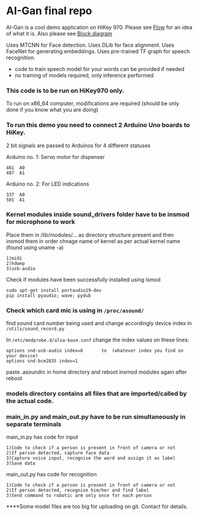# AI-Gan final repo
AI-Gan is a cool demo application on HiKey 970.
Please see [Flow](https://github.com/bharshal/ai-gan/blob/master/flow.png) for an idea of what it is.
Also please see [Block diagram](https://github.com/bharshal/ai-gan/blob/master/block_diagram.png)

Uses MTCNN for Face detection. 
Uses DLib for face alignment. 
Uses FaceNet for generating embeddings. 
Uses pre-trained TF graph for speech recognition.

* code to train speech model for your words can be provided if needed
* no training of models required, only inference performed

### This code is to be run on HiKey970 only. 
To run on x86_64 computer, modifications are required (should be only done if you know what you are doing)

### To run this demo you need to connect 2 Arduino Uno boards to HiKey.
2 bit signals are passed to Arduinos for 4 different statuses

Arduino no. 1: Servo motor for dispenser
````
461  A0
487  A1 
````
Arduino no. 2: For LED indications
````
337  A0
501  A1 
````
### Kernel modules inside sound_drivers folder have to be insmod for microphone to work
Place them in /lib/modules/...  as directory structure present and then insmod them in order
chnage name of kernel as per actual kernel name (found using uname -a) 
````
1)midi
2)hdwep
3)usb-audio
````
Check if modules have been successfully installed using lsmod
````
sudo apt-get install portaudio19-dev
pip install pyaudio; wave; pydub
````

### Check which card mic is using in ````/proc/asound/````
find sound card number being used and change accordingly device index in 
````/utils/sound_record.py````

In ````/etc/modprobe.d/alsa-base.conf```` change the index values on these lines:
````
options snd-usb-audio index=0		to  (whatever index you find on your device)
options snd-bcm2835 index=1		
````


paste .asoundrc in home directory
and reboot
insmod modules again after reboot
											   

### models directory contains all files that are imported/called by the actual code.

### main_in.py and main_out.py have to be run simultaneously in separate terminals

main_in.py has code for input    
````
1)Code to check if a person is present in front of camera or not
2)If person detected, capture face data 
3)Capture voice input, recognise the word and assign it as label 
3)Save data
````

main_out.py has code for recognition   
````
1)Code to check if a person is present in front of camera or not
2)If person detected, recognise him/her and find label
3)Send command to robotic arm only once for each person
````
							       
							       
****Some model files are too big for uploading on git. Contact for details.
